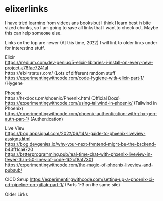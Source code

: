 # elixerlinks

I have tried learning from videos ans books but I think I learn best in bite sized chunks, so I am going to save all links that I want to check out. Maybe this can help someone else. 

Links on the top are newer (At this time, 2022) I will link to older links under for interesting stuff.

Elixir<br />
https://medium.com/dev-genius/5-elixir-libraries-i-install-on-every-new-project-a76fae7241a1<br />
https://elixirstatus.com/ (Lots of different random stuff)<br />
https://experimentingwithcode.com/code-hygiene-with-elixir-part-1/ (Hygene)<br />


Phoenix<br />
https://hexdocs.pm/phoenix/Phoenix.html (Official Docs)<br />
https://experimentingwithcode.com/using-tailwind-in-phoenix/ (Tailwind in Phoenix)<br />
https://experimentingwithcode.com/phoenix-authentication-with-phx-gen-auth-part-1/ (Authentication)<br />

Live View<br />
https://blog.appsignal.com/2022/06/14/a-guide-to-phoenix-liveview-assigns.html <br />
https://blog.devgenius.io/why-your-next-frontend-might-be-the-backend-b43ff1ca9720 <br />
https://betterprogramming.pub/real-time-chat-with-phoenix-liveview-in-fewer-than-50-lines-of-code-1b2cf8af7301 <br />
https://experimentingwithcode.com/the-magic-of-phoenix-liveview-and-pubsub/<br />


CICD Setup
https://experimentingwithcode.com/setting-up-a-phoenix-ci-cd-pipeline-on-gitlab-part-1/ (Parts 1-3 on the same site)

Older Links
